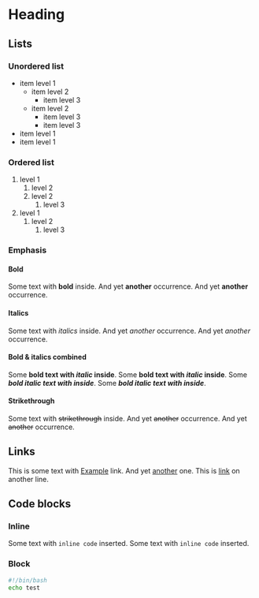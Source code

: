 # Heading

## Lists

### Unordered list

- item level 1
  - item level 2
    - item level 3
  - item level 2
    - item level 3
    - item level 3
- item level 1
- item level 1

### Ordered list

1. level 1
   1. level 2
   2. level 2
      1. level 3
2. level 1
   1. level 2
      1. level 3

### Emphasis

#### Bold

Some text with **bold** inside. And yet **another** occurrence.
And yet **another** occurrence.

#### Italics

Some text with *italics* inside. And yet *another* occurrence.
And yet *another* occurrence.

#### Bold & italics combined

Some **bold text with *italic* inside**.
Some **bold text with *italic* inside**.
Some ***bold italic text with inside***.
Some ***bold italic text with inside***.

#### Strikethrough

Some text with ~~strikethrough~~ inside. And yet ~~another~~ occurrence.
And yet ~~another~~ occurrence.

## Links

This is some text with [Example](https://example.com) link. And yet [another](www.example.com) one.
This is [link](http://example.com) on another line.

## Code blocks

### Inline

Some text with `inline code` inserted.
Some text with `inline code` inserted.

### Block

```bash
#!/bin/bash
echo test
```
